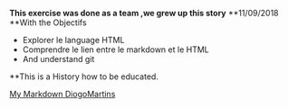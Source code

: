 
**This exercise was done as a team ,we grew up this story**                                                **11/09/2018
**With the  Objectifs

- Explorer le language HTML
- Comprendre le lien entre le markdown et le HTML
- And understand git

**This is  a History how to be educated.


[My Markdown DiogoMartins](https://diogomamartins.github.io/markdown-warmup-html/)
